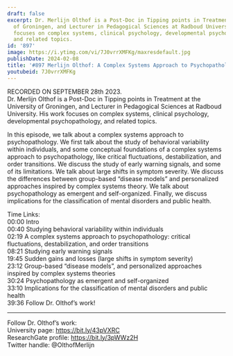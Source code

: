 ```yaml
---
draft: false
excerpt: Dr. Merlijn Olthof is a Post-Doc in Tipping points in Treatment at the University
  of Groningen, and Lecturer in Pedagogical Sciences at Radboud University. His work
  focuses on complex systems, clinical psychology, developmental psychopathology,
  and related topics.
id: '897'
image: https://i.ytimg.com/vi/7J0vrrXMFKg/maxresdefault.jpg
publishDate: 2024-02-08
title: '#897 Merlijn Olthof: A Complex Systems Approach to Psychopathology'
youtubeid: 7J0vrrXMFKg
---
```

<div class="timelinks">

RECORDED ON SEPTEMBER 28th 2023.  
Dr. Merlijn Olthof is a Post-Doc in Tipping points in Treatment at the University of Groningen, and Lecturer in Pedagogical Sciences at Radboud University. His work focuses on complex systems, clinical psychology, developmental psychopathology, and related topics.

In this episode, we talk about a complex systems approach to psychopathology. We first talk about the study of behavioral variability within individuals, and some conceptual foundations of a complex systems approach to psychopathology, like critical fluctuations, destabilization, and order transitions. We discuss the study of early warning signals, and some of its limitations. We talk about large shifts in symptom severity. We discuss the differences between group-based “disease models” and personalized approaches inspired by complex systems theory. We talk about psychopathology as emergent and self-organized. Finally, we discuss implications for the classification of mental disorders and public health.

Time Links:  
<time>00:00</time> Intro  
<time>00:40</time> Studying behavioral variability within individuals  
<time>02:19</time> A complex systems approach to psychopathology: critical fluctuations, destabilization, and order transitions  
<time>08:21</time> Studying early warning signals  
<time>19:45</time> Sudden gains and losses (large shifts in symptom severity)  
<time>23:12</time> Group-based “disease models”, and personalized approaches inspired by complex systems theories  
<time>30:24</time> Psychopathology as emergent and self-organized  
<time>33:10</time> Implications for the classification of mental disorders and public health  
<time>39:36</time> Follow Dr. Olthof’s work!

---

Follow Dr. Olthof’s work:  
University page: https://bit.ly/43pVXRC  
ResearchGate profile: https://bit.ly/3pWWz2H  
Twitter handle: @OlthofMerlijn
</div>

